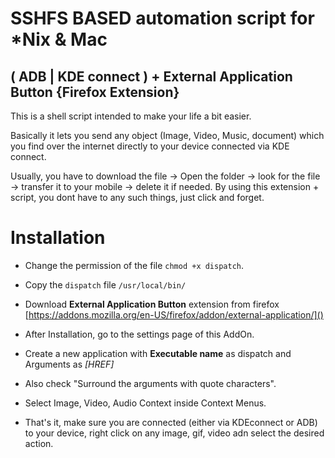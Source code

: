 # SSHFS BASED automation script for *Nix & Mac 

## ( ADB | KDE connect ) + External Application Button {Firefox Extension}

This is a shell script intended to make your life a bit easier.

Basically it lets you send any object (Image, Video, Music, document) which you find over the internet directly to your device connected via KDE connect.



Usually, you have to download the file -> Open the folder -> look for the file -> transfer it to your mobile -> delete it if needed. By using this extension + script, you dont have to any such things, just click and forget.



# Installation 

+ Change the permission of the file `chmod +x dispatch`.

+ Copy the `dispatch` file `/usr/local/bin/`

+ Download **External Application Button** extension from firefox [https://addons.mozilla.org/en-US/firefox/addon/external-application/]()

+ After Installation, go to the settings page of this AddOn.

+ Create a new application with **Executable name** as dispatch and Arguments as *[HREF]*

+ Also check "Surround the arguments with quote characters".  

+ Select Image, Video, Audio Context inside Context Menus.

+ That's it, make sure you are connected (either via KDEconnect or ADB) to your device, right click on any image, gif, video adn select the desired action.


